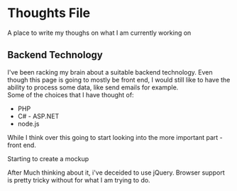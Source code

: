 # Thoughts File
A place to write my thoughs on what I am currently working on

## Backend Technology
I've been racking my brain about a suitable backend technology. Even though this page is going to mostly be front end, I would still like to have the ability to process some data, like send emails for example.<br>
Some of the choices that I have thought of:
* PHP
* C# - ASP.NET
* node.js

While I think over this going to start looking into the more important part - front end.

Starting to create a mockup

After Much thinking about it, i've deceided to use jQuery. Browser support is pretty tricky without for what I am trying to do.
